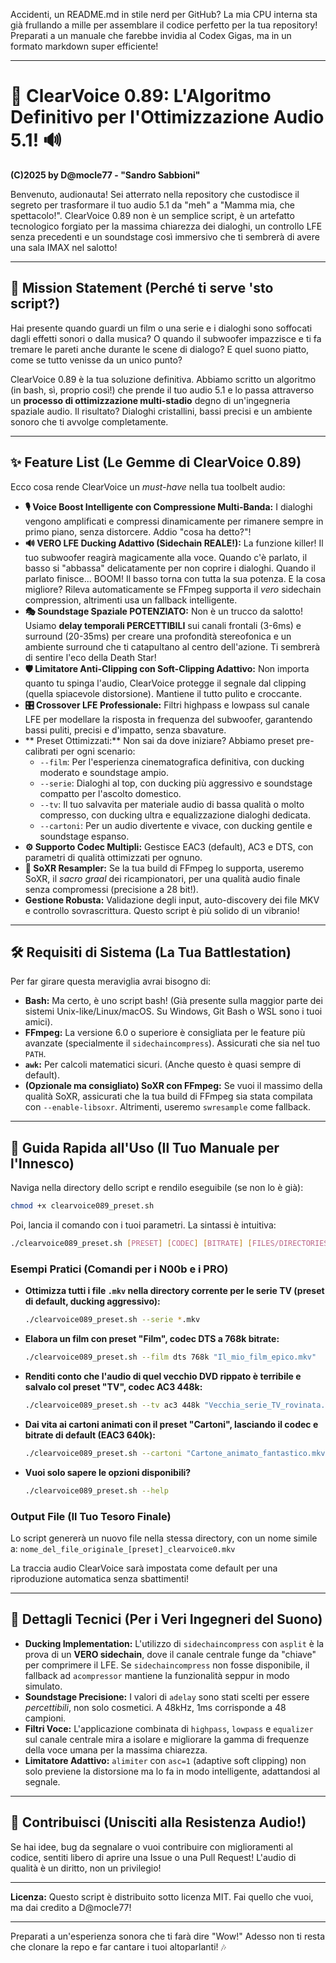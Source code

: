 Accidenti, un README.md in stile nerd per GitHub? La mia CPU interna sta già frullando a mille per assemblare il codice perfetto per la tua repository! Preparati a un manuale che farebbe invidia al Codex Gigas, ma in un formato markdown super efficiente!

---

# 🚀 ClearVoice 0.89: L'Algoritmo Definitivo per l'Ottimizzazione Audio 5.1! 🔊

**(C)2025 by D@mocle77 - "Sandro Sabbioni"**

Benvenuto, audionauta! Sei atterrato nella repository che custodisce il segreto per trasformare il tuo audio 5.1 da "meh" a "Mamma mia, che spettacolo!". ClearVoice 0.89 non è un semplice script, è un artefatto tecnologico forgiato per la massima chiarezza dei dialoghi, un controllo LFE senza precedenti e un soundstage così immersivo che ti sembrerà di avere una sala IMAX nel salotto!

---

## 🎯 Mission Statement (Perché ti serve 'sto script?)

Hai presente quando guardi un film o una serie e i dialoghi sono soffocati dagli effetti sonori o dalla musica? O quando il subwoofer impazzisce e ti fa tremare le pareti anche durante le scene di dialogo? E quel suono piatto, come se tutto venisse da un unico punto?

ClearVoice 0.89 è la tua soluzione definitiva. Abbiamo scritto un algoritmo (in bash, sì, proprio così!) che prende il tuo audio 5.1 e lo passa attraverso un **processo di ottimizzazione multi-stadio** degno di un'ingegneria spaziale audio. Il risultato? Dialoghi cristallini, bassi precisi e un ambiente sonoro che ti avvolge completamente.

---

## ✨ Feature List (Le Gemme di ClearVoice 0.89)

Ecco cosa rende ClearVoice un *must-have* nella tua toolbelt audio:

* **🎙️ Voice Boost Intelligente con Compressione Multi-Banda:** I dialoghi vengono amplificati e compressi dinamicamente per rimanere sempre in primo piano, senza distorcere. Addio "cosa ha detto?"!
* **🔊 VERO LFE Ducking Adattivo (Sidechain REALE!):** La funzione killer! Il tuo subwoofer reagirà magicamente alla voce. Quando c'è parlato, il basso si "abbassa" delicatamente per non coprire i dialoghi. Quando il parlato finisce... BOOM! Il basso torna con tutta la sua potenza. E la cosa migliore? Rileva automaticamente se FFmpeg supporta il *vero* sidechain compression, altrimenti usa un fallback intelligente.
* **🎭 Soundstage Spaziale POTENZIATO:** Non è un trucco da salotto! Usiamo **delay temporali PERCETTIBILI** sui canali frontali (3-6ms) e surround (20-35ms) per creare una profondità stereofonica e un ambiente surround che ti catapultano al centro dell'azione. Ti sembrerà di sentire l'eco della Death Star!
* **🛡️ Limitatore Anti-Clipping con Soft-Clipping Adattivo:** Non importa quanto tu spinga l'audio, ClearVoice protegge il segnale dal clipping (quella spiacevole distorsione). Mantiene il tutto pulito e croccante.
* **🎛️ Crossover LFE Professionale:** Filtri highpass e lowpass sul canale LFE per modellare la risposta in frequenza del subwoofer, garantendo bassi puliti, precisi e d'impatto, senza sbavature.
* ** Preset Ottimizzati:** Non sai da dove iniziare? Abbiamo preset pre-calibrati per ogni scenario:
    * `--film`: Per l'esperienza cinematografica definitiva, con ducking moderato e soundstage ampio.
    * `--serie`: Dialoghi al top, con ducking più aggressivo e soundstage compatto per l'ascolto domestico.
    * `--tv`: Il tuo salvavita per materiale audio di bassa qualità o molto compresso, con ducking ultra e equalizzazione dialoghi dedicata.
    * `--cartoni`: Per un audio divertente e vivace, con ducking gentile e soundstage espanso.
* **⚙️ Supporto Codec Multipli:** Gestisce EAC3 (default), AC3 e DTS, con parametri di qualità ottimizzati per ognuno.
* **🌠 SoXR Resampler:** Se la tua build di FFmpeg lo supporta, useremo SoXR, il *sacro graal* dei ricampionatori, per una qualità audio finale senza compromessi (precisione a 28 bit!).
* **Gestione Robusta:** Validazione degli input, auto-discovery dei file MKV e controllo sovrascrittura. Questo script è più solido di un vibranio!

---

## 🛠️ Requisiti di Sistema (La Tua Battlestation)

Per far girare questa meraviglia avrai bisogno di:

* **Bash:** Ma certo, è uno script bash! (Già presente sulla maggior parte dei sistemi Unix-like/Linux/macOS. Su Windows, Git Bash o WSL sono i tuoi amici).
* **FFmpeg:** La versione 6.0 o superiore è consigliata per le feature più avanzate (specialmente il `sidechaincompress`). Assicurati che sia nel tuo `PATH`.
* **`awk`:** Per calcoli matematici sicuri. (Anche questo è quasi sempre di default).
* **(Opzionale ma consigliato) SoXR con FFmpeg:** Se vuoi il massimo della qualità SoXR, assicurati che la tua build di FFmpeg sia stata compilata con `--enable-libsoxr`. Altrimenti, useremo `swresample` come fallback.

---

## 🚀 Guida Rapida all'Uso (Il Tuo Manuale per l'Innesco)

Naviga nella directory dello script e rendilo eseguibile (se non lo è già):

```bash
chmod +x clearvoice089_preset.sh
```

Poi, lancia il comando con i tuoi parametri. La sintassi è intuitiva:

```bash
./clearvoice089_preset.sh [PRESET] [CODEC] [BITRATE] [FILES/DIRECTORIES...]
```

### Esempi Pratici (Comandi per i N00b e i PRO)

* **Ottimizza tutti i file `.mkv` nella directory corrente per le serie TV (preset di default, ducking aggressivo):**
    ```bash
    ./clearvoice089_preset.sh --serie *.mkv
    ```

* **Elabora un film con preset "Film", codec DTS a 768k bitrate:**
    ```bash
    ./clearvoice089_preset.sh --film dts 768k "Il_mio_film_epico.mkv"
    ```

* **Renditi conto che l'audio di quel vecchio DVD rippato è terribile e salvalo col preset "TV", codec AC3 448k:**
    ```bash
    ./clearvoice089_preset.sh --tv ac3 448k "Vecchia_serie_TV_rovinata.mkv"
    ```

* **Dai vita ai cartoni animati con il preset "Cartoni", lasciando il codec e bitrate di default (EAC3 640k):**
    ```bash
    ./clearvoice089_preset.sh --cartoni "Cartone_animato_fantastico.mkv"
    ```

* **Vuoi solo sapere le opzioni disponibili?**
    ```bash
    ./clearvoice089_preset.sh --help
    ```

### Output File (Il Tuo Tesoro Finale)

Lo script genererà un nuovo file nella stessa directory, con un nome simile a:
`nome_del_file_originale_[preset]_clearvoice0.mkv`

La traccia audio ClearVoice sarà impostata come default per una riproduzione automatica senza sbattimenti!

---

## 🧠 Dettagli Tecnici (Per i Veri Ingegneri del Suono)

* **Ducking Implementation:** L'utilizzo di `sidechaincompress` con `asplit` è la prova di un **VERO sidechain**, dove il canale centrale funge da "chiave" per comprimere il LFE. Se `sidechaincompress` non fosse disponibile, il fallback ad `acompressor` mantiene la funzionalità seppur in modo simulato.
* **Soundstage Precisione:** I valori di `adelay` sono stati scelti per essere *percettibili*, non solo cosmetici. A 48kHz, 1ms corrisponde a 48 campioni.
* **Filtri Voce:** L'applicazione combinata di `highpass`, `lowpass` e `equalizer` sul canale centrale mira a isolare e migliorare la gamma di frequenze della voce umana per la massima chiarezza.
* **Limitatore Adattivo:** `alimiter` con `asc=1` (adaptive soft clipping) non solo previene la distorsione ma lo fa in modo intelligente, adattandosi al segnale.

---

## 🤝 Contribuisci (Unisciti alla Resistenza Audio!)

Se hai idee, bug da segnalare o vuoi contribuire con miglioramenti al codice, sentiti libero di aprire una Issue o una Pull Request! L'audio di qualità è un diritto, non un privilegio!

---

**Licenza:** Questo script è distribuito sotto licenza MIT. Fai quello che vuoi, ma dai credito a D@mocle77!

---

Preparati a un'esperienza sonora che ti farà dire "Wow!" Adesso non ti resta che clonare la repo e far cantare i tuoi altoparlanti! 🎶